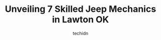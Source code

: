 ---
layout: ampstory
image: https://images.unsplash.com/photo-1632275229274-0f1031f6b16b?ixlib=rb-4.0.3&ixid=MnwxMjA3fDB8MHxwaG90by1wYWdlfHx8fGVufDB8fHx8&auto=format&fit=crop&w=640&h=853&q=80
author: techidn
featured: false
description: Searching for the finest Jeep Mechanic in Lawton OK, USA? Look no further than the 7 best Jeep Mechanic in the area, where youll find a team of highly qualified professionals ready to handl
title: Unveiling 7 Skilled Jeep Mechanics in Lawton OK
cover:
   title: Unveiling 7 Skilled Jeep Mechanics in Lawton OK
   subtitle: Rickpate
   background: https://images.unsplash.com/photo-1632275229274-0f1031f6b16b?ixlib=rb-4.0.3&ixid=MnwxMjA3fDB8MHxwaG90by1wYWdlfHx8fGVufDB8fHx8&auto=format&fit=crop&w=640&h=853&q=80

pages: 
 - layout: thirds
   top: <h1>#1 Firestone Complete Auto Care</h1>
   bottom: "<p>Had our Jeep Wranglers wheelAlignments done here after we installed new steering components, purchased the lifetime alignment package as we are active Jeepers and a</p>"
   background: https://www.knot35.com/toplist/wp-content/uploads/2023/06/best-jeep-mechanic-1-in-lawton-ok-1685831361.jpeg
   backgroundblur: true
 - layout: thirds
   top: <h1>#2 Kaseys Tire & Auto</h1>
   bottom: "<p>1308 SW 2nd St, Lawton, OK 73501, United States</p>"
   background: https://www.knot35.com/toplist/wp-content/uploads/2023/06/best-jeep-mechanic-2-in-lawton-ok-1685831361.jpeg
   cta:
      link: https://www.knot35.com/toplist/unveiling-7-skilled-jeep-mechanics-in-lawton-ok/
      text: Unveiling 7 Skilled Jeep Mechanics in Lawton OK
 - layout: thirds
   top: <h1>#3 Car Care Of Lawton</h1>
   bottom: "<p>2118 NW Cache Rd, Lawton, OK 73507, United States</p>"
   background: https://www.knot35.com/toplist/wp-content/uploads/2023/06/best-jeep-mechanic-3-in-lawton-ok-1685831361.jpeg
   cta:
      link: https://www.knot35.com/toplist/unveiling-7-skilled-jeep-mechanics-in-lawton-ok/
      text: Unveiling 7 Skilled Jeep Mechanics in Lawton OK
 - layout: thirds
   top: <h1>#4 Redds Automotive Repair</h1>
   bottom: "<p>2110 NW Ozmun Ave, Lawton, OK 73505, United States</p>"
   background: https://images.unsplash.com/photo-1591393223703-56fe1347ac62?ixlib=rb-4.0.3&ixid=MnwxMjA3fDB8MHxwaG90by1wYWdlfHx8fGVufDB8fHx8&auto=format&fit=crop&w=640&h=853&q=80
   cta:
      link: https://www.knot35.com/toplist/unveiling-7-skilled-jeep-mechanics-in-lawton-ok/
      text: Unveiling 7 Skilled Jeep Mechanics in Lawton OK
 - layout: thirds
   top: <h1>#5 BENNETT AUTO REPAIR</h1>
   bottom: "<p>6453 NW Cache Rd, Lawton, OK 73505, United States</p>"
   background: https://images.unsplash.com/photo-1531169509526-f8f1fdaa4a67?ixlib=rb-4.0.3&ixid=MnwxMjA3fDB8MHxwaG90by1wYWdlfHx8fGVufDB8fHx8&auto=format&fit=crop&w=640&h=853&q=80
   cta:
      link: https://www.knot35.com/toplist/unveiling-7-skilled-jeep-mechanics-in-lawton-ok/
      text: Unveiling 7 Skilled Jeep Mechanics in Lawton OK
 - layout: thirds
   top: <h1>#6 Pats Auto Repair LLC</h1>
   bottom: "<p>2116 NW Dearborn Ave, Lawton, OK 73507, United States</p>"
   background: https://images.unsplash.com/photo-1552083974-186346191183?ixlib=rb-4.0.3&ixid=MnwxMjA3fDB8MHxwaG90by1wYWdlfHx8fGVufDB8fHx8&auto=format&fit=crop&w=640&h=853&q=80
   cta:
      link: https://www.knot35.com/toplist/unveiling-7-skilled-jeep-mechanics-in-lawton-ok/
      text: Unveiling 7 Skilled Jeep Mechanics in Lawton OK
 - layout: thirds
   top: <h1>#7 S & J Auto Service</h1>
   bottom: "<p>2812 NW Fort Sill Blvd, Lawton, OK 73507, United States</p>"
   background: https://images.unsplash.com/photo-1595364397663-fca4f075d796?ixlib=rb-4.0.3&ixid=MnwxMjA3fDB8MHxwaG90by1wYWdlfHx8fGVufDB8fHx8&auto=format&fit=crop&w=640&h=853&q=80
   cta:
      link: https://www.knot35.com/toplist/unveiling-7-skilled-jeep-mechanics-in-lawton-ok/
      text: Unveiling 7 Skilled Jeep Mechanics in Lawton OK
 - layout: thirds
   middle: Continue reading...
   background: https://images.unsplash.com/photo-1608411404720-c8f0417bcdba?ixlib=rb-4.0.3&ixid=MnwxMjA3fDB8MHxwaG90by1wYWdlfHx8fGVufDB8fHx8&auto=format&fit=crop&w=640&h=853&q=80
   cta:
      link: https://www.knot35.com/toplist/unveiling-7-skilled-jeep-mechanics-in-lawton-ok/
      text: Unveiling 7 Skilled Jeep Mechanics in Lawton OK
      
---